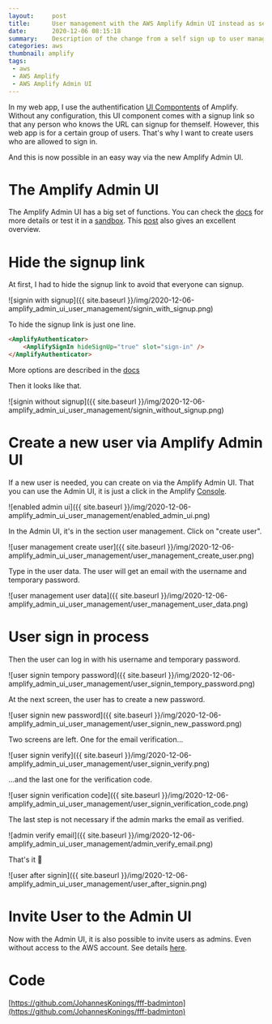 ```yaml
---
layout:     post
title:      User management with the AWS Amplify Admin UI instead as self sign up
date:       2020-12-06 08:15:18
summary:    Description of the change from a self sign up to user management from an admin
categories: aws
thumbnail: amplify
tags:
 - aws
 - AWS Amplify
 - AWS Amplify Admin UI
---
```


In my web app, I use the authentification [UI Compontents](https://docs.amplify.aws/ui/auth/authenticator/q/framework/react) of Amplify. Without any configuration, this UI component comes with a signup link so that any person who knows the URL can signup for themself. However, this web app is for a certain group of users. That's why I want to create users who are allowed to sign in.

And this is now possible in an easy way via the new Amplify Admin UI.

# The Amplify Admin UI

The Amplify Admin UI has a big set of functions. You can check the [docs](https://docs.amplify.aws/console/adminui/intro) for more details or test it in a [sandbox](https://sandbox.amplifyapp.com/getting-started).
This [post](https://dev.to/aws-builders/aws-amplify-admin-ui-45bm) also gives an excellent overview.

# Hide the signup link

At first, I had to hide the signup link to avoid that everyone can signup.

![signin with signup]({{ site.baseurl }}/img/2020-12-06-amplify_admin_ui_user_management/signin_with_signup.png)

To hide the signup link is just one line.

```html
<AmplifyAuthenticator>
    <AmplifySignIn hideSignUp="true" slot="sign-in" />
</AmplifyAuthenticator>
```
More options are described in the [docs](https://docs.amplify.aws/ui/auth/authenticator/q/framework/react#sign-in)

Then it looks like that.

![signin without signup]({{ site.baseurl }}/img/2020-12-06-amplify_admin_ui_user_management/signin_without_signup.png)

# Create a new user via Amplify Admin UI

If a new user is needed, you can create on via the Amplify Admin UI. 
That you can use the Admin UI, it is just a click in the Amplify [Console](https://console.aws.amazon.com/amplify/home).

![enabled admin ui]({{ site.baseurl }}/img/2020-12-06-amplify_admin_ui_user_management/enabled_admin_ui.png)

In the Admin UI, it's in the section user management. Click on "create user".

![user management create user]({{ site.baseurl }}/img/2020-12-06-amplify_admin_ui_user_management/user_management_create_user.png)

Type in the user data. The user will get an email with the username and temporary password.

![user management user data]({{ site.baseurl }}/img/2020-12-06-amplify_admin_ui_user_management/user_management_user_data.png)

# User sign in process

Then the user can log in with his username and temporary password.

![user signin tempory password]({{ site.baseurl }}/img/2020-12-06-amplify_admin_ui_user_management/user_signin_tempory_password.png)

At the next screen, the user has to create a new password.

![user signin new password]({{ site.baseurl }}/img/2020-12-06-amplify_admin_ui_user_management/user_signin_new_password.png)

Two screens are left. One for the email verification...

![user signin verify]({{ site.baseurl }}/img/2020-12-06-amplify_admin_ui_user_management/user_signin_verify.png)

...and the last one for the verification code.

![user signin verification code]({{ site.baseurl }}/img/2020-12-06-amplify_admin_ui_user_management/user_signin_verification_code.png)

The last step is not necessary if the admin marks the email as verified.

![admin verify email]({{ site.baseurl }}/img/2020-12-06-amplify_admin_ui_user_management/admin_verify_email.png)

That's it 🎉

![user after signin]({{ site.baseurl }}/img/2020-12-06-amplify_admin_ui_user_management/user_after_signin.png)

# Invite User to the Admin UI

Now with the Admin UI, it is also possible to invite users as admins. Even without access to the AWS account.
See details [here](https://docs.amplify.aws/console/adminui/access-management).

# Code

[https://github.com/JohannesKonings/fff-badminton](https://github.com/JohannesKonings/fff-badminton)


